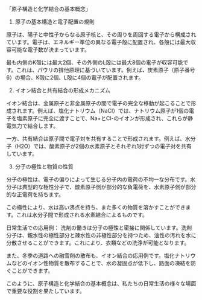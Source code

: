 「原子構造と化学結合の基本概念」

1. 原子の基本構造と電子配置の規則

原子は、陽子と中性子からなる原子核と、その周りを周回する電子から構成されています。電子は、エネルギー準位の異なる電子殻に配置され、各殻には最大収容可能な電子数が決まっています。

最も内側のK殻には最大2個、その外側のL殻には最大8個の電子が収容可能です。これは、パウリの排他原理に基づいています。例えば、炭素原子（原子番号6）の場合、K殻に2個、L殻に4個の電子が配置されます。

2. イオン結合と共有結合の形成メカニズム

イオン結合は、金属原子と非金属原子の間で電子の完全な移動が起こることで形成されます。例えば、塩化ナトリウム（NaCl）では、ナトリウム原子が1個の電子を塩素原子に完全に渡すことで、Na+とCl-のイオンが形成され、これらが静電気力で結合します。

一方、共有結合は原子間で電子対を共有することで形成されます。例えば、水分子（H2O）では、酸素原子が2個の水素原子とそれぞれ1対ずつの電子対を共有しています。

3. 分子の極性と物質の性質

分子の極性は、電子の偏りによって生じる分子内の電荷の不均一な分布です。水分子は典型的な極性分子で、酸素原子側が部分的な負電荷を、水素原子側が部分的な正電荷を持ちます。

この極性により、水は高い沸点を持ち、また多くの物質を溶かすことができます。これは水分子間で形成される水素結合によるものです。

日常生活での応用例：
洗剤の働きは分子の極性と密接に関係しています。洗剤分子は、親水性の極性部分と疎水性の非極性部分を持つため、油性の汚れを水に分散させることができます。これにより、衣類などの洗浄が可能となります。

また、冬季の道路への融雪剤の散布も、イオン結合の応用例です。塩化ナトリウムなどのイオン性物質を散布することで、水の凝固点が低下し、路面の凍結を防ぐことができます。

このように、原子構造と化学結合の基本概念は、私たちの日常生活の様々な場面で重要な役割を果たしています。